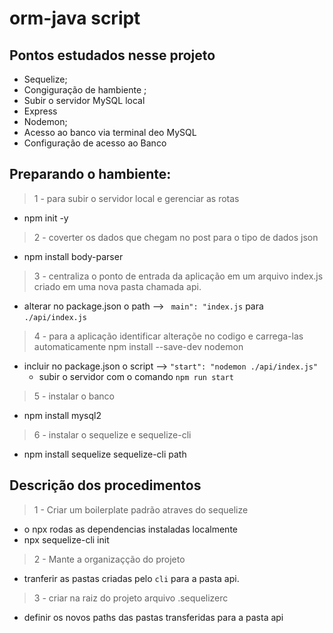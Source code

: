 # orm-java script

## Pontos estudados nesse projeto

- Sequelize;
- Congiguração de hambiente ;
- Subir o servidor MySQL local
- Express
- Nodemon;
- Acesso ao banco via terminal deo MySQL
- Configuração de acesso ao Banco

## Preparando o hambiente:

> 1 - para subir o servidor local e gerenciar as rotas
  - npm init -y

> 2 - coverter os dados que chegam no post para o tipo de dados json
  -  npm install body-parser


> 3 - centraliza o ponto de entrada da aplicação em um arquivo index.js criado em uma nova pasta chamada api.
  - alterar no package.json o path --> ` main": "index.js` para `./api/index.js`


>4 - para a aplicação identificar alteraçõe no codigo e carrega-las automaticamente
> npm install --save-dev nodemon
- incluir no package.json o script -->  `"start": "nodemon ./api/index.js"`
  - subir o servidor com o comando  `npm run start`
 
> 5 - instalar o banco 
  - npm install mysql2
  
> 6 - instalar o sequelize e sequelize-cli
  - npm install sequelize sequelize-cli path


## Descrição dos procedimentos

> 1 - Criar um boilerplate padrão atraves do sequelize
-  o npx rodas as dependencias instaladas localmente 
-  npx sequelize-cli init
  
> 2 - Mante a organizaçção do projeto
- tranferir as pastas criadas pelo `cli` para a pasta api.

> 3 - criar na raiz do projeto arquivo .sequelizerc
  - definir os novos paths das pastas transferidas para a pasta api




